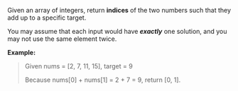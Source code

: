 Given an array of integers, return **indices** of the two numbers such that they add up to a specific target.

You may assume that each input would have **_exactly_** one solution, and you may not use the same element twice.

**Example:**

>Given nums = [2, 7, 11, 15], target = 9
>
>Because nums[0] + nums[1] = 2 + 7 = 9,
>return [0, 1].

